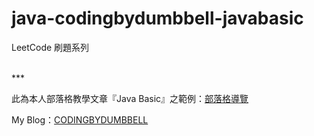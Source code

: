 # java-codingbydumbbell-javabasic
LeetCode 刷題系列

<br />
***

此為本人部落格教學文章『Java Basic』之範例：[部落格導覽](https://codingbydumbbell.blogspot.com/2019/01/blog-post.html)

My Blog：[CODINGBYDUMBBELL](https://codingbydumbbell.blogspot.com/)
